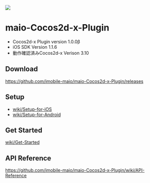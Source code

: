 ![](https://github.com/imobile-maio/maio-iOS-SDK/blob/wiki/doc/images/logo.png)

# maio-Cocos2d-x-Plugin

* Cocos2d-x Plugin version 1.0.0β
* iOS SDK Version 1.1.6
* 動作確認済みCocos2d-x Verison 3.10

## Download
https://github.com/imobile-maio/maio-Cocos2d-x-Plugin/releases

## Setup
* [wiki/Setup-for-iOS](https://github.com/imobile-maio/maio-Cocos2d-x-Plugin/wiki/Setup-for-iOS)
* [wiki/Setup-for-Android](https://github.com/imobile-maio/maio-Cocos2d-x-Plugin/wiki/Setup-for-Android)

## Get Started
[wiki/Get-Started](https://github.com/imobile-maio/maio-Cocos2d-x-Plugin/wiki/Get-Started)

## API Reference
https://github.com/imobile-maio/maio-Cocos2d-x-Plugin/wiki/API-Reference
